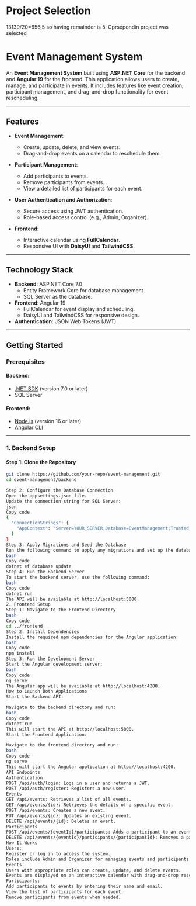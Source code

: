 # **Project Selection**
13139/20=656,5 so having remainder is 5. Cprsepondin project was selected 
# **Event Management System**

An **Event Management System** built using **ASP.NET Core** for the backend and **Angular 19** for the frontend. This application allows users to create, manage, and participate in events. It includes features like event creation, participant management, and drag-and-drop functionality for event rescheduling.

---

## **Features**

- **Event Management**:
  - Create, update, delete, and view events.
  - Drag-and-drop events on a calendar to reschedule them.

- **Participant Management**:
  - Add participants to events.
  - Remove participants from events.
  - View a detailed list of participants for each event.

- **User Authentication and Authorization**:
  - Secure access using JWT authentication.
  - Role-based access control (e.g., Admin, Organizer).

- **Frontend**:
  - Interactive calendar using **FullCalendar**.
  - Responsive UI with **DaisyUI** and **TailwindCSS**.

---

## **Technology Stack**

- **Backend**: ASP.NET Core 7.0
  - Entity Framework Core for database management.
  - SQL Server as the database.
- **Frontend**: Angular 19
  - FullCalendar for event display and scheduling.
  - DaisyUI and TailwindCSS for responsive design.
- **Authentication**: JSON Web Tokens (JWT).

---

## **Getting Started**

### **Prerequisites**

#### **Backend**:
- [.NET SDK](https://dotnet.microsoft.com/) (version 7.0 or later)
- SQL Server

#### **Frontend**:
- [Node.js](https://nodejs.org/) (version 16 or later)
- [Angular CLI](https://angular.io/cli)

---

### **1. Backend Setup**

#### **Step 1**: Clone the Repository
```bash
git clone https://github.com/your-repo/event-management.git
cd event-management/backend

Step 2: Configure the Database Connection
Open the appsettings.json file.
Update the connection string for SQL Server:
json
Copy code
{
  "ConnectionStrings": {
    "AppContext": "Server=YOUR_SERVER;Database=EventManagement;Trusted_Connection=True;"
  }
}
Step 3: Apply Migrations and Seed the Database
Run the following command to apply any migrations and set up the database schema:
bash
Copy code
dotnet ef database update
Step 4: Run the Backend Server
To start the backend server, use the following command:
bash
Copy code
dotnet run
The API will be available at http://localhost:5000.
2. Frontend Setup
Step 1: Navigate to the Frontend Directory
bash
Copy code
cd ../frontend
Step 2: Install Dependencies
Install the required npm dependencies for the Angular application:
bash
Copy code
npm install
Step 3: Run the Development Server
Start the Angular development server:
bash
Copy code
ng serve
The Angular app will be available at http://localhost:4200.
How to Launch Both Applications
Start the Backend API:

Navigate to the backend directory and run:
bash
Copy code
dotnet run
This will start the API at http://localhost:5000.
Start the Frontend Application:

Navigate to the frontend directory and run:
bash
Copy code
ng serve
This will start the Angular application at http://localhost:4200.
API Endpoints
Authentication
POST /api/auth/login: Logs in a user and returns a JWT.
POST /api/auth/register: Registers a new user.
Events
GET /api/events: Retrieves a list of all events.
GET /api/events/{id}: Retrieves the details of a specific event.
POST /api/events: Creates a new event.
PUT /api/events/{id}: Updates an existing event.
DELETE /api/events/{id}: Deletes an event.
Participants
POST /api/events/{eventId}/participants: Adds a participant to an event.
DELETE /api/events/{eventId}/participants/{participantId}: Removes a participant from an event.
How It Works
Users:
Register or log in to access the system.
Roles include Admin and Organizer for managing events and participants.
Events:
Users with appropriate roles can create, update, and delete events.
Events are displayed on an interactive calendar with drag-and-drop rescheduling.
Participants:
Add participants to events by entering their name and email.
View the list of participants for each event.
Remove participants from events when needed.
